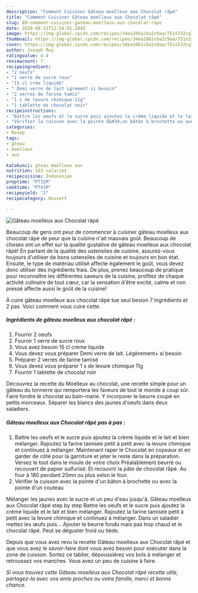 ```yaml
---
description: "Comment Cuisiner Gâteau moelleux aux Chocolat râpé"
title: "Comment Cuisiner Gâteau moelleux aux Chocolat râpé"
slug: 89-comment-cuisiner-gateau-moelleux-aux-chocolat-rape
date: 2020-08-21T12:54:01.204Z
image: https://img-global.cpcdn.com/recipes/34ea20b1cba2c9aa/751x532cq70/gateau-moelleux-aux-chocolat-rape-photo-principale-de-la-recette.jpg
thumbnail: https://img-global.cpcdn.com/recipes/34ea20b1cba2c9aa/751x532cq70/gateau-moelleux-aux-chocolat-rape-photo-principale-de-la-recette.jpg
cover: https://img-global.cpcdn.com/recipes/34ea20b1cba2c9aa/751x532cq70/gateau-moelleux-aux-chocolat-rape-photo-principale-de-la-recette.jpg
author: Joseph Roy
ratingvalue: 4.4
reviewcount: 7
recipeingredient:
- "2 oeufs"
- "1 verre de sucre roux"
- "15 cl crme liquide"
- " Demi verre de lait Lgrement si besoin"
- "2 verres de farine tamis"
- "1 s de levure chimique 11g"
- "1 tablette de chocolat noir"
recipeinstructions:
- "Battre les oeufs et le sucre puis ajoutez la crème liquide et le lait et bien mélanger. Rajoutez la farine tamisée petit à petit avec la levure chimique et continuez à mélanger. Maintenant raper le Chocolat en copeaux et en garder de côté pour la garniture et jeter le reste dans la préparation. Versez le tout dans le moule de votre choix Préalablement beurré ou recouvert de papier sulfurisé. Et recouvrir la pâte de chocolat râpé. Au four à 180 pendant 20mn ou plus selon le four."
- "Vérifier la cuisson avec la pointe d&#39;un bâton à brochette ou avec la pointe d&#39;un couteau"
categories:
- Resep
tags:
- gteau
- moelleux
- aux

katakunci: gteau moelleux aux 
nutrition: 163 calories
recipecuisine: Indonesian
preptime: "PT32M"
cooktime: "PT41M"
recipeyield: "2"
recipecategory: Dessert

---
```



![Gâteau moelleux aux Chocolat râpé](https://img-global.cpcdn.com/recipes/34ea20b1cba2c9aa/751x532cq70/gateau-moelleux-aux-chocolat-rape-photo-principale-de-la-recette.jpg)

Beaucoup de gens ont peur de commencer à cuisiner gâteau moelleux aux chocolat râpé de peur que la cuisine n'ait mauvais goût. Beaucoup de choses ont un effet sur la qualité gustative de gâteau moelleux aux chocolat râpé! En partant de la qualité des ustensiles de cuisine, assurez-vous toujours d'utiliser de bons ustensiles de cuisine et toujours en bon état. Ensuite, le type de matériau utilisé affecte également le goût, vous devez donc utiliser des ingrédients frais. De plus, prenez beaucoup de pratique pour reconnaître les différentes saveurs de la cuisine, profitez de chaque activité culinaire de tout cœur, car la sensation d'être excité, calme et non pressé affecte aussi le goût de la cuisine!

<!--inarticleads1-->

À cuire gâteau moelleux aux chocolat râpé tue seul besion 7 Ingrédients et 2 pas. Voici comment vous cuire cette.

##### Ingrédients de gâteau moelleux aux chocolat râpé :

1. Fournir 2 oeufs
1. Fournir 1 verre de sucre roux
1. Vous avez besoin 15 cl crème liquide
1. Vous devez vous préparer  Demi verre de lait. Légèrement+ si besoin
1. Préparer 2 verres de farine tamisé
1. Vous devez vous préparer 1 s de levure chimique 11g
1. Fournir 1 tablette de chocolat noir


Découvrez la recette du Moelleux au chocolat, une recette simple pour un gâteau du tonnerre qui remportera les faveurs de tout le monde à coup sûr. Faire fondre le chocolat au bain-marie. Y incorporer le beurre coupé en petits morceaux. Séparer les blancs des jaunes d&#39;oeufs dans deux saladiers. 

<!--inarticleads2-->

##### Gâteau moelleux aux Chocolat râpé pas à pas :

1. Battre les oeufs et le sucre puis ajoutez la crème liquide et le lait et bien mélanger. Rajoutez la farine tamisée petit à petit avec la levure chimique et continuez à mélanger. Maintenant raper le Chocolat en copeaux et en garder de côté pour la garniture et jeter le reste dans la préparation. Versez le tout dans le moule de votre choix Préalablement beurré ou recouvert de papier sulfurisé. Et recouvrir la pâte de chocolat râpé. Au four à 180 pendant 20mn ou plus selon le four.
1. Vérifier la cuisson avec la pointe d&#39;un bâton à brochette ou avec la pointe d&#39;un couteau


Mélanger les jaunes avec le sucre et un peu d&#39;eau jusqu&#39;à. Gâteau moelleux aux Chocolat râpé step by step Battre les oeufs et le sucre puis ajoutez la crème liquide et le lait et bien mélanger. Rajoutez la farine tamisée petit à petit avec la levure chimique et continuez à mélanger. Dans un saladier mettez les œufs puis… Ajouter le beurre fondu mais pas trop chaud et le chocolat râpé. Peut se déguster froid ou tiède. 

<!--inarticleads1-->

<p>
Depuis que vous avez revu la recette Gâteau moelleux aux Chocolat râpé et que vous avez le savoir-faire dont vous avez besoin pour exécuter dans la zone de cuisson. Sortez ce tablier, dépoussiérez vos bols à mélanger et retroussez vos manches. Vous avez un peu de cuisine à faire.
</p>

<p>
<i>Si vous trouvez cette Gâteau moelleux aux Chocolat râpé recette utile, partagez-la avec vos amis proches ou votre famille, merci et bonne chance.</i>
</p>
